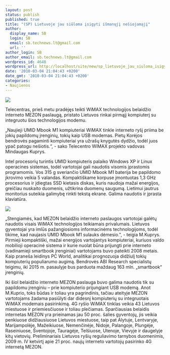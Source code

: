 ```yaml
---
layout: post
status: publish
published: true
title: "(SP) Lietuvoje jau siūloma įsigyti išmanųjį nešiojamąjį"
author:
  display_name: SB
  login: SB
  email: sb.technews.lt@gmail.com
  url: ''
author_login: SB
author_email: sb.technews.lt@gmail.com
wordpress_id: 4648
wordpress_url: http://localhost/site/new/sp_lietuvoje_jau_siuloma_isigyti_ismanuji_nesiojamaji/
date: '2010-03-04 21:04:43 +0200'
date_gmt: '2010-03-04 21:04:43 +0200'
categories:
- Naujienos
---
```

<div class="imgright"><img src="http://www.part.lt/img/ca5b2ca29e31c10d06a0b1dd07013be3356.jpg"  /></div>
<p>Telecentras, prieš metu pradėjęs teikti WiMAX technologijos belaidžio interneto MEZON paslaugą, pristato Lietuvos rinkai pirmąjį kompiuterį su integruotu šios technologijos modemu.</p>
<p>„Naujieji UMID Mbook M1 kompiuteriai WiMAX tinkle interneto ryšį priima be jokių papildomų įrenginių, tokių kaip USB modemas. Pietų Korėjos bendrovės pagaminti kompiuteriai yra užrašų knygutės dydžio, todėl juos ypač patogu nešiotis.“, - sako Telecentro WiMAX projekto vadovas Mindaugas Kuprys. </p>
<p>Intel procesorių turintis UMID kompiuteris palaiko Windows XP ir Linux operacines sistemas, todėl vartotojai gali naudotis visomis įprastomis programomis. Vos 315 g sveriančio UMID Mbook M1 baterija be papildomo įkrovimo veikia 5 valandas. Kompaktiškame korpuse įmontuotas 1,3 GHz procesorius ir įdiegtas SSD kietasis diskas, kuris naudoja mažai energijos, greičiau nuskaito duomenis, užtikrina duomenų saugumą. Lietimui jautrus monitorius suteikia galimybę rinkti tekstą ekrane. Galima naudotis ir įprasta klaviatūra.</p>
<p><img src="http://www.part.lt/img/b8018bdaeff9ad422b44a950d82b1d48971.jpg" /></p>
<p>„Stengiamės, kad MEZON belaidžio interneto paslaugos vartotojai galėtų naudotis visais WiMAX technologijos teikiamais privalumais. Lietuvos gyventojai yra imlūs pažangiosioms informacinėms technologijoms, todėl tikime, kad naujasis UMID Mbook M1 sulauks dėmesio.", - teigia M.Kuprys. Pirmieji kompaktiški, mažai energijos vartojantys kompiuteriai, kuriuos valdo mobilioji operacinė sistema ir kurie nuolat būna prijungti prie interneto (vadinamieji smartbook įrenginiai) vartotojams buvo pateikti 2008 metais. Kaip praneša leidinys PC World, analitikai prognozuoja didžiulį tokių kompiuterių populiarumo augimą.  Bendrovės ABI Research specialistų teigimu, iki 2015 m. pasaulyje bus parduota maždaug 163 mln. „smartbook“ įrenginių.</p>
<p>Iki šiol belaidžio interneto MEZON paslauga buvo galima naudotis tik su papildomu įrenginiu – prie kompiuterio prijungiant USB modemą. Anot M.Kuprio, toks būdas ir toliau yra pagrindinis, tačiau ateityje MEZON vartotojams žadama pasiūlyti dar didesnį kompiuterių su integruotais WiMAX modemais pasirinkimą. 4G ryšio WiMAX tinklas veikia 43 Lietuvos miestuose ir priemiesčiuose ir toliau plečiamas. Sparčiausias belaidis internetas MEZON yra prieinamas jau 50 proc. šalies gyventojų, jis veikia penkiuose didžiausiuose Lietuvos miestuose, taip pat Alytuje, Lentvaryje, Marijampolėje, Mažeikiuose, Nemenčinėje, Nidoje, Palangoje, Plungėje, Raseiniuose, Šventojoje, Tauragėje, Telšiuose, Utenoje, Vievyje ir daugelyje kitų vietovių. Preliminariais Lietuvos ryšių reguliavimo tarnybos duomenimis, 2009 m. IV ketvirtį apie 21 proc. naujų interneto vartotojų pasirinko 4G internetą MEZON.<br /></p>
